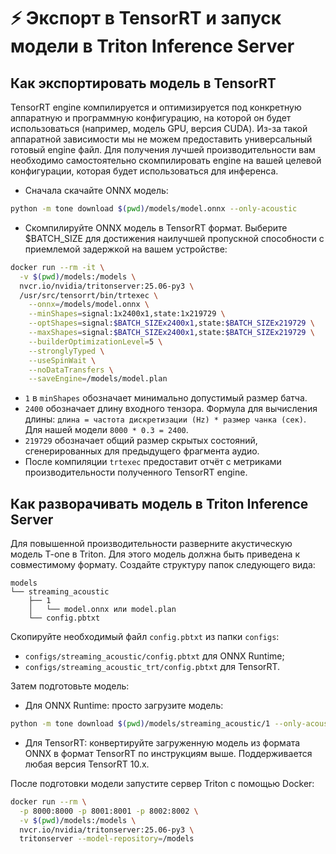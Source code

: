 # ⚡️ Экспорт в TensorRT и запуск модели в Triton Inference Server

## Как экспортировать модель в TensorRT

TensorRT engine компилируется и оптимизируется под конкретную аппаратную и программную конфигурацию, на которой он будет использоваться (например, модель GPU, версия CUDA). Из-за такой аппаратной зависимости мы не можем предоставить универсальный готовый engine файл. Для получения лучшей производительности вам необходимо самостоятельно скомпилировать engine на вашей целевой конфигурации, которая будет использоваться для инференса.

- Сначала скачайте ONNX модель:

```bash
python -m tone download $(pwd)/models/model.onnx --only-acoustic
```

- Скомпилируйте ONNX модель в TensorRT формат. Выберите $BATCH_SIZE для достижения наилучшей пропускной способности с приемлемой задержкой на вашем устройстве:
```bash
docker run --rm -it \
  -v $(pwd)/models:/models \
  nvcr.io/nvidia/tritonserver:25.06-py3 \
  /usr/src/tensorrt/bin/trtexec \
    --onnx=/models/model.onnx \
    --minShapes=signal:1x2400x1,state:1x219729 \
    --optShapes=signal:$BATCH_SIZEx2400x1,state:$BATCH_SIZEx219729 \
    --maxShapes=signal:$BATCH_SIZEx2400x1,state:$BATCH_SIZEx219729 \
    --builderOptimizationLevel=5 \
    --stronglyTyped \
    --useSpinWait \
    --noDataTransfers \
    --saveEngine=/models/model.plan
```

- `1` в `minShapes` обозначает минимально допустимый размер батча.
- `2400` обозначает длину входного тензора. Формула для вычисления длины: `длина = частота дискретизации (Hz) * размер чанка (сек)`. Для нашей модели `8000 * 0.3 = 2400`.
- `219729` обозначает общий размер скрытых состояний, сгенерированных для предыдущего фрагмента аудио. 
- После компиляции `trtexec` предоставит отчёт с метриками производительности полученного TensorRT engine.

## Как разворачивать модель в Triton Inference Server

Для повышенной производительности разверните акустическую модель T-one в Triton. Для этого модель должна быть приведена к совместимому формату. Создайте структуру папок следующего вида:

```
models
└── streaming_acoustic
    ├── 1
    │   └── model.onnx или model.plan
    └── config.pbtxt
```

Скопируйте необходимый файл `config.pbtxt` из папки `configs`:
- `configs/streaming_acoustic/config.pbtxt` для ONNX Runtime;
- `configs/streaming_acoustic_trt/config.pbtxt` для TensorRT.

Затем подготовьте модель:

- Для ONNX Runtime: просто загрузите модель:
```bash
python -m tone download $(pwd)/models/streaming_acoustic/1 --only-acoustic
```

- Для TensorRT: конвертируйте загруженную модель из формата ONNX в формат TensorRT по инструкциям выше. Поддерживается любая версия TensorRT 10.x.

После подготовки модели запустите сервер Triton с помощью Docker:

```bash
docker run --rm \
  -p 8000:8000 -p 8001:8001 -p 8002:8002 \
  -v $(pwd)/models:/models \
  nvcr.io/nvidia/tritonserver:25.06-py3 \
  tritonserver --model-repository=/models
```
